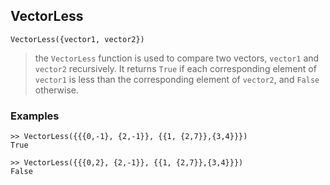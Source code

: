 ## VectorLess

```
VectorLess({vector1, vector2}) 
```

> the `VectorLess` function is used to compare two vectors, `vector1` and `vector2` recursively. It returns `True` if each corresponding element of `vector1` is less than the corresponding element of `vector2`, and `False` otherwise.
 
### Examples

```
>> VectorLess({{{0,-1}, {2,-1}}, {{1, {2,7}},{3,4}}}) 
True

>> VectorLess({{{0,2}, {2,-1}}, {{1, {2,7}},{3,4}}}) 
False
```
 